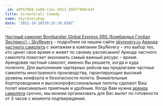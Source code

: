 ```yaml
---
_id: a0fb78b0-2a09-11ec-b911-594f7408cb4f
title: Screw(b)all Comedy
name: skyreverybap
date: '2021-10-10T20:35:38.858Z'
---
```

<a href=https://skyrevery.ru/airplanes/global-express-xrs/>Частный самолет Bombardier Global Express XRS (Бомбардье Глобал Экспресс) - SkyRevery</a>        -  подробнее на нашем сайте <a href=https://skyrevery.ru>skyrevery.ru</a> 
<a href=https://skyrevery.ru/>Аренда частного самолета</a> с экипажем в компании SkyRevery – это выбор тех, кто ценит свое время и живет по своему расписанию! 
Аренда частного самолета помогает экономить самый важный ресурс – время. Арендовав частный самолет, именно Вы решаете, когда и куда полетите. Для выполнения чартерных рейсов мы предлагаем частные самолеты иностранного производства, гарантирующие высокий уровень комфорта и безопасности полета. Внимательные бортпроводники и высокопрофессиональные пилоты сделают Ваш полет максимально приятным и удобным. 
Когда Вам нужна <a href=https://skyrevery.ru/>аренда самолета</a> срочно, мы можем организовать для Вас вылет по готовности от 3 часов с момента подтверждения.
